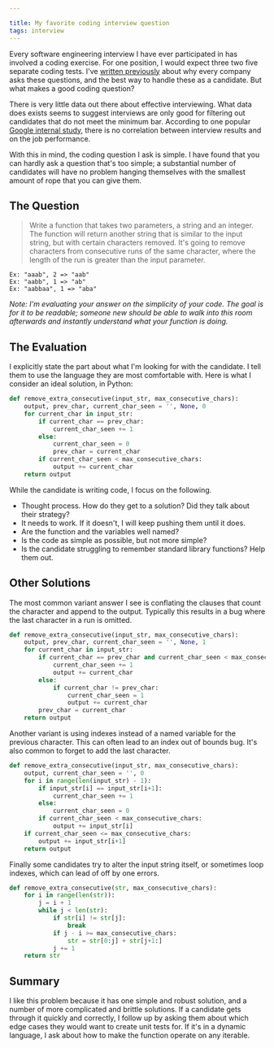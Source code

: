 ```yaml
---

title: My favorite coding interview question
tags: interview
---
```


Every software engineering interview I have ever participated in has involved a coding exercise. For one position, I
would expect three two five separate coding tests. I've [written previously](/blog/2012/08/31/how-to-prepare-for-a-software-engineer-interview.html)
about why every company asks these questions, and the best way to handle these as a candidate. But what makes a good coding question?

There is very little data out there about effective interviewing. What data does exists seems to suggest interviews are
only good for filtering out candidates that do not meet the minimum bar. According to one popular
[Google internal study](http://www.forbes.com/sites/quora/2013/06/28/is-there-a-link-between-job-interview-performance-and-job-performance/),
there is no correlation between interview results and on the job performance.

With this in mind, the coding question I ask is simple. I have found that you can hardly ask a question that's too
simple; a substantial number of candidates will have no problem hanging themselves with the smallest amount of rope
that you can give them.

## The Question

>Write a function that takes two parameters, a string and an integer. The function will return another string that
>is similar to the input string, but with certain characters removed. It's going to remove characters from consecutive
>runs of the same character, where the length of the run is greater than the input parameter.

    Ex: "aaab", 2 => "aab"
    Ex: "aabb", 1 => "ab"
    Ex: "aabbaa", 1 => "aba"

*Note: I'm evaluating your answer on the simplicity of your code. The goal is for it to be readable; someone new
should be able to walk into this room afterwards and instantly understand what your function is doing.*

## The Evaluation

I explicitly state the part about what I'm looking for with the candidate. I tell them to use the language they are
most comfortable with. Here is what I consider an ideal solution, in Python:

```python
def remove_extra_consecutive(input_str, max_consecutive_chars):
    output, prev_char, current_char_seen = '', None, 0
    for current_char in input_str:
        if current_char == prev_char:
            current_char_seen += 1
        else:
            current_char_seen = 0
            prev_char = current_char
        if current_char_seen < max_consecutive_chars:
            output += current_char
    return output
```

While the candidate is writing code, I focus on the following.

- Thought process. How do they get to a solution? Did they talk about their strategy?
- It needs to work. If it doesn't, I will keep pushing them until it does.
- Are the function and the variables well named?
- Is the code as simple as possible, but not more simple?
- Is the candidate struggling to remember standard library functions? Help them out.

## Other Solutions

The most common variant answer I see is conflating the clauses that count the character and append to the output. Typically this results in a bug where the last character in a run is omitted.

```python
def remove_extra_consecutive(input_str, max_consecutive_chars):
    output, prev_char, current_char_seen = '', None, 1
    for current_char in input_str:
        if current_char == prev_char and current_char_seen < max_consecutive_chars:
            current_char_seen += 1
            output += current_char
        else:
            if current_char != prev_char:
                current_char_seen = 1
                output += current_char
        prev_char = current_char
    return output
```

Another variant is using indexes instead of a named variable for the previous character. This can often lead to an index out of bounds bug. It's also common to forget to add the last character.

```python
def remove_extra_consecutive(input_str, max_consecutive_chars):
    output, current_char_seen = '', 0
    for i in range(len(input_str) - 1):
        if input_str[i] == input_str[i+1]:
            current_char_seen += 1
        else:
            current_char_seen = 0
        if current_char_seen < max_consecutive_chars:
            output += input_str[i]
    if current_char_seen <= max_consecutive_chars:
        output += input_str[i+1]
    return output
```

Finally some candidates try to alter the input string itself, or sometimes loop indexes, which can lead of off by one errors.

```python
def remove_extra_consecutive(str, max_consecutive_chars):
    for i in range(len(str)):
        j = i + 1
        while j < len(str):
            if str[i] != str[j]:
                break
            if j - i >= max_consecutive_chars:
                str = str[0:j] + str[j+1:]
            j += 1
    return str
```

## Summary

I like this problem because it has one simple and robust solution, and a number of more complicated and brittle solutions. If a candidate gets through it quickly and correctly, I follow up by asking them about which edge cases they would want to create unit tests for. If it's in a dynamic language, I ask about how to make the function operate on any iterable.
